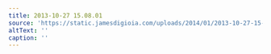 ```yaml
---
title: 2013-10-27 15.08.01
source: 'https://static.jamesdigioia.com/uploads/2014/01/2013-10-27-15-08-01-scaled.jpg'
altText: ''
caption: ''
---
```


